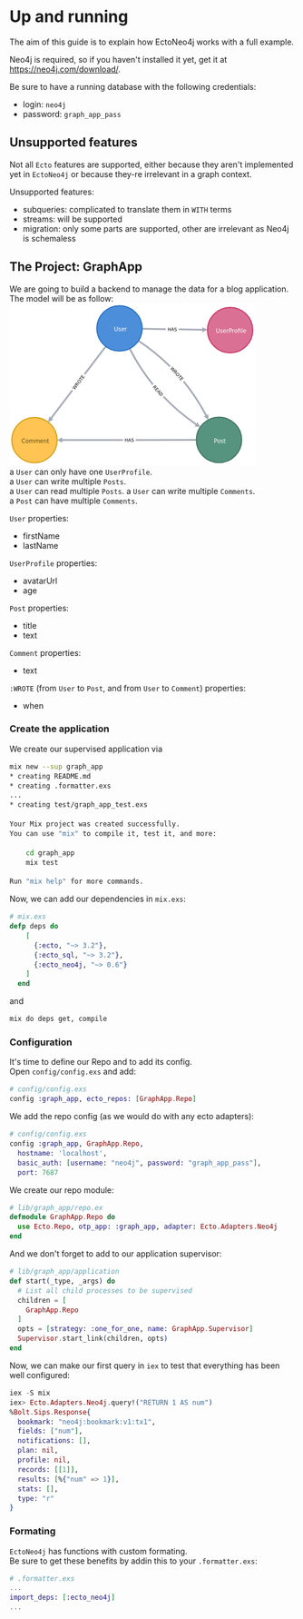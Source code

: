 # Up and running

The aim of this guide is to explain how EctoNeo4j works with a full example.  

Neo4j is required, so if you haven't installed it yet, get it at https://neo4j.com/download/.

Be sure to have a running database with the following credentials:  
- login: `neo4j`
- password: `graph_app_pass`

## Unsupported features
Not all `Ecto` features are supported, either because they aren't implemented yet in `EctoNeo4j` or because they-re irrelevant in a graph context.  
  
Unsupported features:
- subqueries: complicated to translate them in `WITH` terms  
- streams: will be supported
- migration: only some parts are supported, other are irrelevant as Neo4j is schemaless

## The Project: GraphApp
We are going to build a backend to manage the data for a blog application.  
The model will be as follow:  
![GrapApp Model](../assets/model.png)  
a `User` can only have one `UserProfile`.  
a `User` can write multiple `Posts`.  
a `User` can read multiple `Posts`.
a `User` can write multiple `Comments`.  
a `Post` can have multiple `Comments`.  

`User` properties:
- firstName
- lastName

`UserProfile` properties:
- avatarUrl
- age

`Post` properties:
- title
- text

`Comment` properties:
- text

`:WROTE` (from `User` to `Post`, and from `User` to `Comment`) properties:
- when

### Create the application
We create our supervised application via
```bash
mix new --sup graph_app
* creating README.md
* creating .formatter.exs
...
* creating test/graph_app_test.exs

Your Mix project was created successfully.
You can use "mix" to compile it, test it, and more:

    cd graph_app
    mix test

Run "mix help" for more commands.
```

Now, we can add our dependencies in `mix.exs`:  
```elixir
# mix.exs
defp deps do
    [
      {:ecto, "~> 3.2"},
      {:ecto_sql, "~> 3.2"},
      {:ecto_neo4j, "~> 0.6"}
    ]
  end
```
and
```bash
mix do deps get, compile
```
### Configuration
It's time to define our Repo and to add its config.  
Open `config/config.exs` and add:  
```elixir
# config/config.exs
config :graph_app, ecto_repos: [GraphApp.Repo]
```

We add the repo config (as we would do with any ecto adapters):
```elixir
# config/config.exs
config :graph_app, GraphApp.Repo,
  hostname: 'localhost',
  basic_auth: [username: "neo4j", password: "graph_app_pass"],
  port: 7687
```

We create our repo module:  
```elixir
# lib/graph_app/repo.ex
defmodule GraphApp.Repo do
  use Ecto.Repo, otp_app: :graph_app, adapter: Ecto.Adapters.Neo4j
end
```

And we don't forget to add to our application supervisor:
```elixir
# lib/graph_app/application
def start(_type, _args) do
  # List all child processes to be supervised
  children = [
    GraphApp.Repo
  ]
  opts = [strategy: :one_for_one, name: GraphApp.Supervisor]
  Supervisor.start_link(children, opts)
end
```

Now, we can make our first query in `iex` to test that everything has been well configured:  
```elixir
iex -S mix
iex> Ecto.Adapters.Neo4j.query!("RETURN 1 AS num")
%Bolt.Sips.Response{
  bookmark: "neo4j:bookmark:v1:tx1",
  fields: ["num"],
  notifications: [],
  plan: nil,
  profile: nil,
  records: [[1]],
  results: [%{"num" => 1}],
  stats: [],
  type: "r"
}
```

### Formating
`EctoNeo4j` has functions with custom formating.  
Be sure to get these benefits by addin this to your `.formatter.exs`:
```elixir
# .formatter.exs
...
import_deps: [:ecto_neo4j]
...
``` 